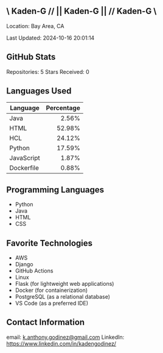 

\\ Kaden-G //
|| Kaden-G ||
// Kaden-G \\
------------
Location: Bay Area, CA

Last Updated: 2024-10-16 20:01:14

GitHub Stats
------------
Repositories: 5
Stars Received: 0

Languages Used
--------------
| Language | Percentage |
| --- | ---: |
| Java | 2.56% |
| HTML | 52.98% |
| HCL | 24.12% |
| Python | 17.59% |
| JavaScript | 1.87% |
| Dockerfile | 0.88% |


Programming Languages
----------------------
- Python
- Java
- HTML
- CSS

Favorite Technologies
----------------------
- AWS
- Django
- GitHub Actions
- Linux
- Flask (for lightweight web applications)
- Docker (for containerization)
- PostgreSQL (as a relational database)
- VS Code (as a preferred IDE)

Contact Information
--------------------
email: k.anthony.godinez@gmail.com
LinkedIn: https://www.linkedin.com/in/kadengodinez/

